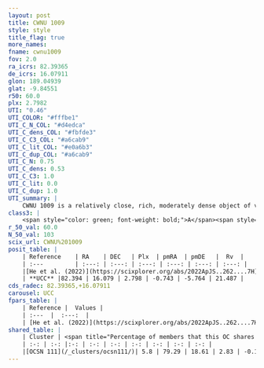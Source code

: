 ```yaml
---
layout: post
title: CWNU 1009
style: style
title_flag: true
more_names: 
fname: cwnu1009
fov: 2.0
ra_icrs: 82.39365
de_icrs: 16.07911
glon: 189.04939
glat: -9.84551
r50: 60.0
plx: 2.7982
UTI: "0.46"
UTI_COLOR: "#fffbe1"
UTI_C_N_COL: "#d4edca"
UTI_C_dens_COL: "#fbfde3"
UTI_C_C3_COL: "#a6cab9"
UTI_C_lit_COL: "#e0a6b3"
UTI_C_dup_COL: "#a6cab9"
UTI_C_N: 0.75
UTI_C_dens: 0.53
UTI_C_C3: 1.0
UTI_C_lit: 0.0
UTI_C_dup: 1.0
UTI_summary: |
    CWNU 1009 is a relatively close, rich, moderately dense object of very high C3 quality. It was recently reported in the literature. This object shares a very small percentage of members with a later reported entry.
class3: |
    <span style="color: green; font-weight: bold;">A</span><span style="color: green; font-weight: bold;">A</span>
r_50_val: 60.0
N_50_val: 103
scix_url: CWNU%201009
posit_table: |
    | Reference    | RA    | DEC   | Plx  | pmRA  | pmDE   |  Rv  |
    | :---         | :---: | :---: | :---: | :---: | :---: | :---: |
    |[He et al. (2022)](https://scixplorer.org/abs/2022ApJS..262....7H) | 82.621 | 15.99 | 2.778 | -0.718 | -5.833 | -- |
    | **UCC** |82.394 | 16.079 | 2.798 | -0.743 | -5.764 | 21.487 | 
cds_radec: 82.39365,+16.07911
carousel: UCC
fpars_table: |
    | Reference |  Values |
    | :---  |  :---:  |
    | [He et al. (2022)](https://scixplorer.org/abs/2022ApJS..262....7H) | `A0=0.5, logAge=7.35` |
shared_table: |
    | Cluster | <span title="Percentage of members that this OC shares with the ones listed">%</span>   | RA   | DEC   | Plx   | pmRA  | pmDE  | Rv | UTI |
    | :-: | :-: |:-: | :-: | :-: | :-: | :-: | :-: | :-: |
    |[OCSN 111](/_clusters/ocsn111/)| 5.8 | 79.29 | 18.61 | 2.83 | -0.11 | -5.87 | 21.26 |0.46 |
---
```

